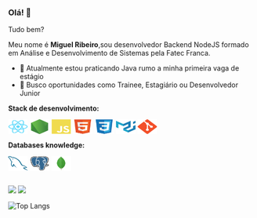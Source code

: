### Olá! 👋 
Tudo bem?


Meu nome é **Miguel Ribeiro**,sou desenvolvedor Backend NodeJS formado em Análise e Desenvolvimento de Sistemas pela Fatec Franca.

- 📖 Atualmente estou praticando Java rumo a minha primeira vaga de estágio
- 🤝 Busco oportunidades como Trainee, Estagiário ou Desenvolvedor Junior

**Stack de desenvolvimento:**
<div>
  <img align="center" alt="Miguel-React" height="30" width="40" src="https://raw.githubusercontent.com/devicons/devicon/master/icons/react/react-original.svg">
  <img align="center" alt="Miguel-NodeJs" height="30" width="40" src="https://raw.githubusercontent.com/devicons/devicon/master/icons/nodejs/nodejs-original.svg">
  <img align="center" alt="Miguel-Js" height="30" width="40" src="https://raw.githubusercontent.com/devicons/devicon/master/icons/javascript/javascript-plain.svg">
  <img align="center" alt="Miguel-HTML" height="30" width="40" src="https://raw.githubusercontent.com/devicons/devicon/master/icons/html5/html5-original.svg">
  <img align="center" alt="Miguel-CSS" height="30" width="40" src="https://raw.githubusercontent.com/devicons/devicon/master/icons/css3/css3-original.svg">
  <img align="center" alt="Miguel-Mui" height="30" width="40" src="https://raw.githubusercontent.com/devicons/devicon/master/icons/materialui/materialui-original.svg">
  <img align="center" alt="Miguel-Git" height="30" width="40" src="https://raw.githubusercontent.com/devicons/devicon/master/icons/git/git-original.svg">
</div>

**Databases knowledge:**
  <div>
  <img align="center" alt="Miguel-MySql" height="30" width="40" src="https://raw.githubusercontent.com/devicons/devicon/master/icons/mysql/mysql-original.svg">
  <img align="center" alt="Miguel-MySql" height="30" width="40" src="https://raw.githubusercontent.com/devicons/devicon/master/icons/postgresql/postgresql-original.svg">
  <img align="center" alt="Miguel-MongoDb" height="30" width="40" src="https://raw.githubusercontent.com/devicons/devicon/master/icons/mongodb/mongodb-original.svg">
  </div>
  
  ##
  
<div>
  <a href="https://www.linkedin.com/in/miguel-ribeiro7" target="_blank"><img src="https://img.shields.io/badge/-LinkedIn-%230077B5?style=for-the-badge&logo=linkedin&logoColor=white" target="_blank"></a> 
  <a href = "mailto:miguel.ribeiro.07@protonmmail.com"><img src="https://img.shields.io/badge/-Protonmail-9146FF?style=for-the-badge&logo=protonmail&logoColor=white" target="_blank"></a>
</div>

![Top Langs](https://github-readme-stats.vercel.app/api/top-langs/?username=miguel-ribeiro-07&layout=compact)
